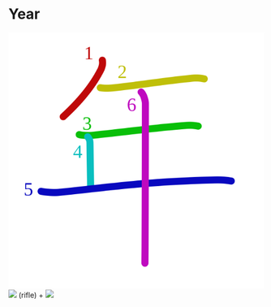 # Year
![5e74](Kanji/kanji-colorize/5e74.svg)
![](http://www.kanjidamage.com/assets/radsmall/rifle-e2b6a06c4ee9429c69c3f18b8d178c6017524c4332e82423253fa363927c149c.jpg) (rifle) + ![](http://www.kanjidamage.com/assets/radsmall/fuckkk-4a6a4d8b9672bdbf16a01385884c1031ec75021c7ed73de6aa2f4a61ca8249b5.jpg)
